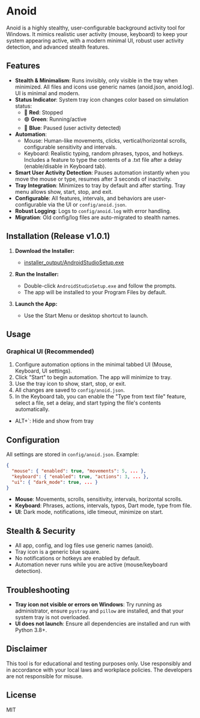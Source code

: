 # Anoid

Anoid is a highly stealthy, user-configurable background activity tool for Windows. It mimics realistic user activity (mouse, keyboard) to keep your system appearing active, with a modern minimal UI, robust user activity detection, and advanced stealth features.

## Features

- **Stealth & Minimalism**: Runs invisibly, only visible in the tray when minimized. All files and icons use generic names (anoid.json, anoid.log). UI is minimal and modern.
- **Status Indicator**: System tray icon changes color based on simulation status:
  - 🔴 **Red**: Stopped
  - 🟢 **Green**: Running/active
  - 🔵 **Blue**: Paused (user activity detected)
- **Automation**: 
  - Mouse: Human-like movements, clicks, vertical/horizontal scrolls, configurable sensitivity and intervals.
  - Keyboard: Realistic typing, random phrases, typos, and hotkeys. Includes a feature to type the contents of a .txt file after a delay (enable/disable in Keyboard tab).
- **Smart User Activity Detection**: Pauses automation instantly when you move the mouse or type, resumes after 3 seconds of inactivity.
- **Tray Integration**: Minimizes to tray by default and after starting. Tray menu allows show, start, stop, and exit.
- **Configurable**: All features, intervals, and behaviors are user-configurable via the UI or `config/anoid.json`.
- **Robust Logging**: Logs to `config/anoid.log` with error handling.
- **Migration**: Old config/log files are auto-migrated to stealth names.

## Installation (Release v1.0.1)

1. **Download the Installer:**
   - [installer_output/AndroidStudioSetup.exe](installer_output/AndroidStudioSetup.exe)

2. **Run the Installer:**
   - Double-click `AndroidStudioSetup.exe` and follow the prompts.
   - The app will be installed to your Program Files by default.

3. **Launch the App:**
   - Use the Start Menu or desktop shortcut to launch.

## Usage

### Graphical UI (Recommended)

1. Configure automation options in the minimal tabbed UI (Mouse, Keyboard, UI settings).
2. Click "Start" to begin automation. The app will minimize to tray.
3. Use the tray icon to show, start, stop, or exit.
4. All changes are saved to `config/anoid.json`.
5. In the Keyboard tab, you can enable the "Type from text file" feature, select a file, set a delay, and start typing the file's contents automatically.

- ALT+`: Hide and show from tray

## Configuration

All settings are stored in `config/anoid.json`. Example:
```json
{
  "mouse": { "enabled": true, "movements": 5, ... },
  "keyboard": { "enabled": true, "actions": 3, ... },
  "ui": { "dark_mode": true, ... }
}
```
- **Mouse**: Movements, scrolls, sensitivity, intervals, horizontal scrolls.
- **Keyboard**: Phrases, actions, intervals, typos, Dart mode, type from file.
- **UI**: Dark mode, notifications, idle timeout, minimize on start.

## Stealth & Security
- All app, config, and log files use generic names (anoid).
- Tray icon is a generic blue square.
- No notifications or hotkeys are enabled by default.
- Automation never runs while you are active (mouse/keyboard detection).

## Troubleshooting
- **Tray icon not visible or errors on Windows**: Try running as administrator, ensure `pystray` and `pillow` are installed, and that your system tray is not overloaded.
- **UI does not launch**: Ensure all dependencies are installed and run with Python 3.8+.

## Disclaimer
This tool is for educational and testing purposes only. Use responsibly and in accordance with your local laws and workplace policies. The developers are not responsible for misuse.

## License
MIT
